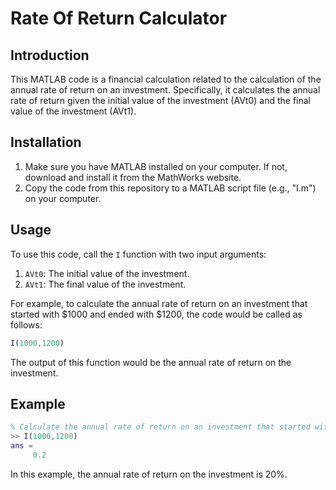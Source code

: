 # Rate Of Return Calculator

## Introduction

This MATLAB code is a financial calculation related to the calculation of the annual rate of return on an investment. Specifically, it calculates the annual rate of return given the initial value of the investment (AVt0) and the final value of the investment (AVt1).

## Installation

1. Make sure you have MATLAB installed on your computer. If not, download and install it from the MathWorks website.
2. Copy the code from this repository to a MATLAB script file (e.g., "I.m") on your computer.

## Usage

To use this code, call the `I` function with two input arguments:

1. `AVt0`: The initial value of the investment.
2. `AVt1`: The final value of the investment.

For example, to calculate the annual rate of return on an investment that started with $1000 and ended with $1200, the code would be called as follows:

```matlab
I(1000,1200)
```

The output of this function would be the annual rate of return on the investment.

## Example

```matlab
% Calculate the annual rate of return on an investment that started with $1000 and ended with $1200
>> I(1000,1200)
ans =
     0.2
```

In this example, the annual rate of return on the investment is 20%.